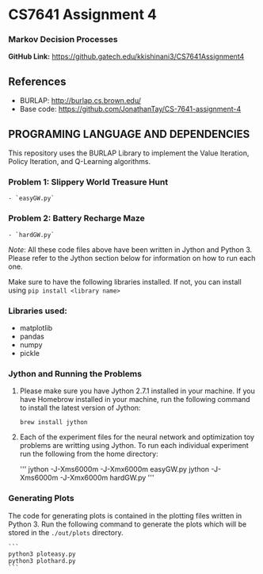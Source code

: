 # CS7641 Assignment 4

### Markov Decision Processes

**GitHub Link:** https://github.gatech.edu/kkishinani3/CS7641Assignment4

## References
- BURLAP: http://burlap.cs.brown.edu/
- Base code: https://github.com/JonathanTay/CS-7641-assignment-4

## PROGRAMING LANGUAGE AND DEPENDENCIES

This repository uses the BURLAP Library to implement the Value Iteration, Policy Iteration, and Q-Learning algorithms. 

### Problem 1: Slippery World Treasure Hunt
	- `easyGW.py`

### Problem 2: Battery Recharge Maze
	- `hardGW.py`

_Note_: All these code files above have been written in Jython and Python 3. Please refer to the Jython section below for information on how to run each one.

Make sure to have the following libraries installed. If not, you can install using ```pip install <library name>```

### Libraries used:
- matplotlib
- pandas
- numpy
- pickle

### Jython and Running the Problems

1. Please make sure you have Jython 2.7.1 installed in your machine. If you have Homebrow installed in your machine, run the following command to install the latest version of Jython:

    `brew install jython`

2. Each of the experiment files for the neural network and optimization toy problems are writting using Jython. To run each individual experiment run the following from the home directory:

    '''
    jython -J-Xms6000m -J-Xmx6000m easyGW.py 
	jython -J-Xms6000m -J-Xmx6000m hardGW.py
	'''

### Generating Plots

The code for generating plots is contained in the plotting files written in Python 3. Run the following command to generate the plots which will be stored in the `./out/plots` directory.

	```
	python3 ploteasy.py
	python3 plothard.py
	```